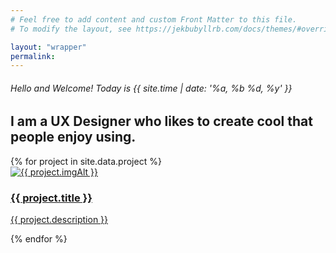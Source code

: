 ```yaml
---
# Feel free to add content and custom Front Matter to this file.
# To modify the layout, see https://jekbubyllrb.com/docs/themes/#overriding-theme-defaults

layout: "wrapper"
permalink: 
---
```


<section class="earth-map-bg">
    <div class="container">
        <div class="row pt-50 pb-50">
            <div class="col-md-8 col-md-offset-1">
                <div class="title m-0">
                    <h6>Hello and Welcome! Today is {{ site.time | date: '%a, %b %d, %y' }}</h6>
                    <h1 class="fw-400">I am a UX Designer who likes to create cool <span class="typed-words fw-600 colored-text" data-strings="[&quot;apps&quot;, &quot;websites&quot;, &quot;software&quot;]"></span>that people enjoy using.</h1>
                </div>
            </div>
        </div>
    </div>
</section>
<section class="b-0 p-0">
    <div class="container-fluid">
        <div class="row">
            <div class="three-col" id="works-grid">
                    {% for project in site.data.project %}
                <div class="work-item {{ project.class }}">
                    <div class="work-detail">
                        <a href="{{ project.url | relative_url }}">
                            <img alt="{{ project.imgAlt }}" src="{{ project.imgSrc | relative_url }}">
                            <div class="work-info">
                                <div class="centrize">
                                    <div class="v-center">
                                        <h3>{{ project.title }}</h3>
                                        <p>{{ project.description }}</p>
                                    </div>
                                </div>
                            </div>
                        </a>
                    </div>
                </div>
                {% endfor %}
            </div>
        </div>
    </div>
</section>
